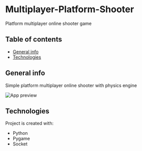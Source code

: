 # Multiplayer-Platform-Shooter
Platform multiplayer online shooter game
## Table of contents
* [General info](#general-info)
* [Technologies](#technologies)

## General info
Simple platform multiplayer online shooter with physics engine

![App preview](https://s4.gifyu.com/images/ezgif.com-resize-177bd785d2b08d742.gif)

## Technologies
Project is created with:
* Python
* Pygame
* Socket
